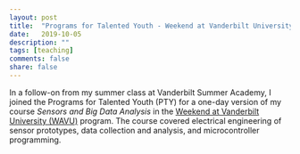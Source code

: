 ```yaml
---
layout: post
title:  "Programs for Talented Youth - Weekend at Vanderbilt University"
date:   2019-10-05
description: ""
tags: [teaching]
comments: false
share: false
---
```


In a follow-on from my summer class at Vanderbilt Summer Academy, I joined the Programs for Talented Youth (PTY) for a one-day version of my course *Sensors and Big Data Analysis* in the [Weekend at Vanderbilt University (WAVU)](https://pty.vanderbilt.edu/pty/students/wavu/) program. The course covered electrical engineering of sensor prototypes, data collection and analysis, and microcontroller programming.